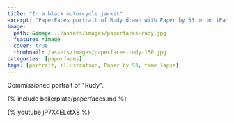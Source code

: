 ```yaml
---
title: "In a black motorcycle jacket"
excerpt: "PaperFaces portrait of Rudy drawn with Paper by 53 on an iPad."
image: 
  path: &image ../assets/images/paperfaces-rudy.jpg 
  feature: *image
  cover: true
  thumbnail: /assets/images/paperfaces-rudy-150.jpg
categories: [paperfaces]
tags: [portrait, illustration, Paper by 53, time lapse]
---
```


Commissioned portrait of "Rudy".

{% include boilerplate/paperfaces.md %}

{% youtube jP7X4ELctX8 %}
